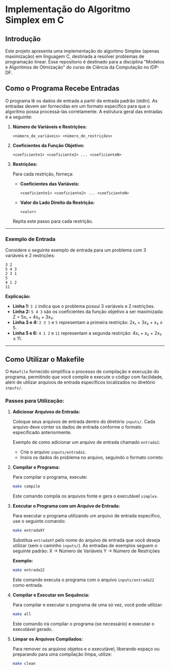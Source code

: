 # Implementação do Algoritmo Simplex em C

## Introdução

Este projeto apresenta uma implementação do algoritmo Simplex (apenas maximização) em linguagem C, destinada a resolver problemas de programação linear. Esse repositorio é destinado para a disciplina "Modelos e Algoritmos de Otimização" do curso de Ciência da Computação no IDP-DF.

## Como o Programa Recebe Entradas

O programa lê os dados de entrada a partir da entrada padrão (stdin). As entradas devem ser fornecidas em um formato específico para que o algoritmo possa processá-las corretamente. A estrutura geral das entradas é a seguinte:

1. **Número de Variáveis e Restrições:**

   ```plaintext
   <número_de_variáveis> <número_de_restrições>
   ```

2. **Coeficientes da Função Objetivo:**

   ```plaintext
   <coeficiente1> <coeficiente2> ... <coeficienteN>
   ```

3. **Restrições:**

   Para cada restrição, forneça:

   - **Coeficientes das Variáveis:**

     ```plaintext
     <coeficiente1> <coeficiente2> ... <coeficienteN>
     ```

   - **Valor do Lado Direito da Restrição:**

     ```plaintext
     <valor>
     ```

   Repita este passo para cada restrição.

---

### Exemplo de Entrada

Considere o seguinte exemplo de entrada para um problema com 3 variáveis e 2 restrições:

```plaintext
3 2
5 4 3
2 3 1
5
4 1 2
11
```

**Explicação:**

- **Linha 1:** `3 2` indica que o problema possui 3 variáveis e 2 restrições.
- **Linha 2:** `5 4 3` são os coeficientes da função objetivo a ser maximizada: Z = 5x₁ + 4x₂ + 3x₃.
- **Linha 3 e 4:** `2 3 1` e `5` representam a primeira restrição: 2x₁ + 3x₂ + x₃ ≤ 5.
- **Linha 5 e 6:** `4 1 2` e `11` representam a segunda restrição: 4x₁ + x₂ + 2x₃ ≤ 11.

---

## Como Utilizar o Makefile

O `Makefile` fornecido simplifica o processo de compilação e execução do programa, permitindo que você compile e execute o código com facilidade, além de utilizar arquivos de entrada específicos localizados no diretório `inputs/`.

### Passos para Utilização:

1. **Adicionar Arquivos de Entrada:**

   Coloque seus arquivos de entrada dentro do diretório `inputs/`. Cada arquivo deve conter os dados de entrada conforme o formato especificado anteriormente.

   Exemplo de como adicionar um arquivo de entrada chamado `entrada1`:

   - Crie o arquivo `inputs/entrada1`.
   - Insira os dados do problema no arquivo, seguindo o formato correto.

2. **Compilar o Programa:**

   Para compilar o programa, execute:

   ```bash
   make compile
   ```

   Este comando compila os arquivos fonte e gera o executável `simplex`.

3. **Executar o Programa com um Arquivo de Entrada:**

   Para executar o programa utilizando um arquivo de entrada específico, use o seguinte comando:

   ```bash
   make entradaXY
   ```

   Substitua `entradaXY` pelo nome do arquivo de entrada que você deseja utilizar (sem o caminho `inputs/`).
   As entradas de exemplos seguem o seguinte padrão:
   X -> Número de Variáveis
   Y -> Número de Restrições

   **Exemplo:**

   ```bash
   make entrada22
   ```

   Este comando executa o programa com o arquivo `inputs/entrada22` como entrada.

4. **Compilar e Executar em Sequência:**

   Para compilar e executar o programa de uma só vez, você pode utilizar:

   ```bash
   make all
   ```

   Este comando irá compilar o programa (se necessário) e executar o executável gerado.

5. **Limpar os Arquivos Compilados:**

   Para remover os arquivos objetos e o executável, liberando espaço ou preparando para uma compilação limpa, utilize:

   ```bash
   make clean
   ```
